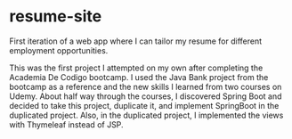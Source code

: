 # resume-site
First iteration of a web app where I can tailor my resume for different employment opportunities.

This was the first project I attempted on my own after completing the Academia De Codigo bootcamp. I used the Java Bank project from the bootcamp as a reference and the new skills I learned from two courses on Udemy. About half way through the courses, I discovered Spring Boot and decided to take this project, duplicate it, and implement SpringBoot in the duplicated project. Also, in the duplicated project, I implemented the views with Thymeleaf instead of JSP.
